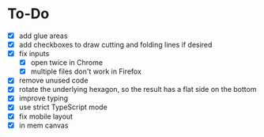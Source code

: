 # To-Do

- [x] add glue areas
- [x] add checkboxes to draw cutting and folding lines if desired
- [x] fix inputs
  - [x] open twice in Chrome
  - [x] multiple files don't work in Firefox
- [x] remove unused code
- [x] rotate the underlying hexagon, so the result has a flat side on the bottom
- [x] improve typing
- [x] use strict TypeScript mode
- [x] fix mobile layout
- [x] in mem canvas
